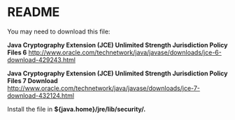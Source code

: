 # README #


You may need to download this file:

**Java Cryptography Extension (JCE) Unlimited Strength Jurisdiction Policy Files 6**
http://www.oracle.com/technetwork/java/javase/downloads/jce-6-download-429243.html


**Java Cryptography Extension (JCE) Unlimited Strength Jurisdiction Policy Files 7 Download**
http://www.oracle.com/technetwork/java/javase/downloads/jce-7-download-432124.html


Install the file in **${java.home}/jre/lib/security/.**

 
